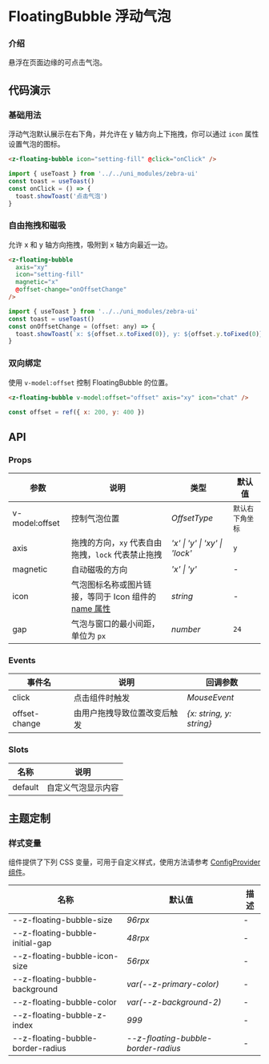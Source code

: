 # FloatingBubble 浮动气泡

### 介绍

悬浮在页面边缘的可点击气泡。

## 代码演示

### 基础用法

浮动气泡默认展示在右下角，并允许在 y 轴方向上下拖拽，你可以通过 `icon` 属性设置气泡的图标。

```html
<z-floating-bubble icon="setting-fill" @click="onClick" />
```

```js
import { useToast } from '../../uni_modules/zebra-ui'
const toast = useToast()
const onClick = () => {
  toast.showToast('点击气泡')
}
```

### 自由拖拽和磁吸

允许 x 和 y 轴方向拖拽，吸附到 x 轴方向最近一边。

```html
<z-floating-bubble
  axis="xy"
  icon="setting-fill"
  magnetic="x"
  @offset-change="onOffsetChange"
/>
```

```js
import { useToast } from '../../uni_modules/zebra-ui'
const toast = useToast()
const onOffsetChange = (offset: any) => {
  toast.showToast(`x: ${offset.x.toFixed(0)}, y: ${offset.y.toFixed(0)}`)
}
```

### 双向绑定

使用 `v-model:offset` 控制 FloatingBubble 的位置。

```html
<z-floating-bubble v-model:offset="offset" axis="xy" icon="chat" />
```

```js
const offset = ref({ x: 200, y: 400 })
```

## API

### Props

| 参数 | 说明 | 类型 | 默认值 |
| --- | --- | --- | --- |
| v-model:offset | 控制气泡位置 | _OffsetType_ | `默认右下角坐标` |
| axis | 拖拽的方向，`xy` 代表自由拖拽，`lock` 代表禁止拖拽 | _'x' \| 'y' \| 'xy' \| 'lock'_ | `y` |
| magnetic | 自动磁吸的方向 | _'x' \| 'y'_ | - |
| icon | 气泡图标名称或图片链接，等同于 Icon 组件的 [name 属性](/icon#props) | _string_ | - |
| gap | 气泡与窗口的最小间距，单位为 `px` | _number_ | `24` |

### Events

| 事件名        | 说明                         | 回调参数                 |
| ------------- | ---------------------------- | ------------------------ |
| click         | 点击组件时触发               | _MouseEvent_             |
| offset-change | 由用户拖拽导致位置改变后触发 | _{x: string, y: string}_ |

### Slots

| 名称    | 说明               |
| ------- | ------------------ |
| default | 自定义气泡显示内容 |

## 主题定制

### 样式变量

组件提供了下列 CSS 变量，可用于自定义样式，使用方法请参考 [ConfigProvider 组件](/config-provider)。

| 名称 | 默认值 | 描述 |
| --- | --- | --- |
| --z-floating-bubble-size | _96rpx_ | - |
| --z-floating-bubble-initial-gap | _48rpx_ | - |
| --z-floating-bubble-icon-size | _56rpx_ | - |
| --z-floating-bubble-background | _var(--z-primary-color)_ | - |
| --z-floating-bubble-color | _var(--z-background-2)_ | - |
| --z-floating-bubble-z-index | _999_ | - |
| --z-floating-bubble-border-radius | _--z-floating-bubble-border-radius_ | - |
